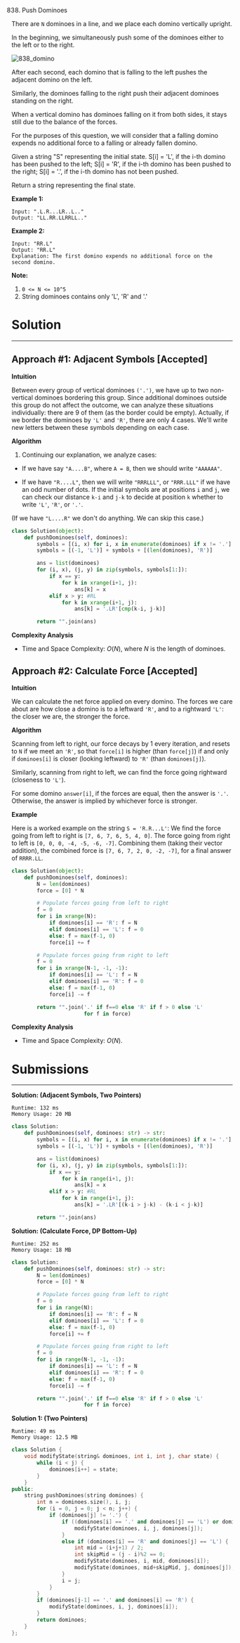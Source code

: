 838. Push Dominoes

There are `N` dominoes in a line, and we place each domino vertically upright.

In the beginning, we simultaneously push some of the dominoes either to the left or to the right.

![838_domino](img/838_domino.png)

After each second, each domino that is falling to the left pushes the adjacent domino on the left.

Similarly, the dominoes falling to the right push their adjacent dominoes standing on the right.

When a vertical domino has dominoes falling on it from both sides, it stays still due to the balance of the forces.

For the purposes of this question, we will consider that a falling domino expends no additional force to a falling or already fallen domino.

Given a string "S" representing the initial state. S[i] = 'L', if the i-th domino has been pushed to the left; S[i] = 'R', if the i-th domino has been pushed to the right; S[i] = '.', if the i-th domino has not been pushed.

Return a string representing the final state. 

**Example 1:**

```
Input: ".L.R...LR..L.."
Output: "LL.RR.LLRRLL.."
```

**Example 2:**

```
Input: "RR.L"
Output: "RR.L"
Explanation: The first domino expends no additional force on the second domino.
```

**Note:**

1. `0 <= N <= 10^5`
1. String dominoes contains only 'L', 'R' and '.'

# Solution
---
## Approach #1: Adjacent Symbols [Accepted]
**Intuition**

Between every group of vertical dominoes `('.')`, we have up to two non-vertical dominoes bordering this group. Since additional dominoes outside this group do not affect the outcome, we can analyze these situations individually: there are 9 of them (as the border could be empty). Actually, if we border the dominoes by `'L'` and `'R'`, there are only 4 cases. We'll write new letters between these symbols depending on each case.

**Algorithm**

1. Continuing our explanation, we analyze cases:

* If we have say `"A....B"`, where `A = B`, then we should write `"AAAAAA"`.

* If we have `"R....L"`, then we will write `"RRRLLL"`, or `"RRR.LLL"` if we have an odd number of dots. If the initial symbols are at positions `i` and `j`, we can check our distance `k-i` and `j-k` to decide at position `k` whether to write `'L'`, `'R'`, or `'.'`.

(If we have `"L....R"` we don't do anything. We can skip this case.)

```python
class Solution(object):
    def pushDominoes(self, dominoes):
        symbols = [(i, x) for i, x in enumerate(dominoes) if x != '.']
        symbols = [(-1, 'L')] + symbols + [(len(dominoes), 'R')]

        ans = list(dominoes)
        for (i, x), (j, y) in zip(symbols, symbols[1:]):
            if x == y:
                for k in xrange(i+1, j):
                    ans[k] = x
            elif x > y: #RL
                for k in xrange(i+1, j):
                    ans[k] = '.LR'[cmp(k-i, j-k)]

        return "".join(ans)
```

**Complexity Analysis**

* Time and Space Complexity: $O(N)$, where $N$ is the length of dominoes.

## Approach #2: Calculate Force [Accepted]
**Intuition**

We can calculate the net force applied on every domino. The forces we care about are how close a domino is to a leftward `'R'`, and to a rightward `'L'`: the closer we are, the stronger the force.

**Algorithm**

Scanning from left to right, our force decays by 1 every iteration, and resets to `N` if we meet an `'R'`, so that `force[i]` is higher (than `force[j]`) if and only if `dominoes[i]` is closer (looking leftward) to `'R'` (than `dominoes[j]`).

Similarly, scanning from right to left, we can find the force going rightward (closeness to `'L'`).

For some domino `answer[i]`, if the forces are equal, then the answer is `'.'`. Otherwise, the answer is implied by whichever force is stronger.

**Example**

Here is a worked example on the string `S = 'R.R...L'`: We find the force going from left to right is `[7, 6, 7, 6, 5, 4, 0]`. The force going from right to left is `[0, 0, 0, -4, -5, -6, -7]`. Combining them (taking their vector addition), the combined force is `[7, 6, 7, 2, 0, -2, -7]`, for a final answer of `RRRR.LL`.

```python
class Solution(object):
    def pushDominoes(self, dominoes):
        N = len(dominoes)
        force = [0] * N

        # Populate forces going from left to right
        f = 0
        for i in xrange(N):
            if dominoes[i] == 'R': f = N
            elif dominoes[i] == 'L': f = 0
            else: f = max(f-1, 0)
            force[i] += f

        # Populate forces going from right to left
        f = 0
        for i in xrange(N-1, -1, -1):
            if dominoes[i] == 'L': f = N
            elif dominoes[i] == 'R': f = 0
            else: f = max(f-1, 0)
            force[i] -= f

        return "".join('.' if f==0 else 'R' if f > 0 else 'L'
                       for f in force)
```

**Complexity Analysis**

* Time and Space Complexity: $O(N)$.

# Submissions
---
**Solution: (Adjacent Symbols, Two Pointers)**
```
Runtime: 132 ms
Memory Usage: 20 MB
```
```python
class Solution:
    def pushDominoes(self, dominoes: str) -> str:
        symbols = [(i, x) for i, x in enumerate(dominoes) if x != '.']
        symbols = [(-1, 'L')] + symbols + [(len(dominoes), 'R')]

        ans = list(dominoes)
        for (i, x), (j, y) in zip(symbols, symbols[1:]):
            if x == y:
                for k in range(i+1, j):
                    ans[k] = x
            elif x > y: #RL
                for k in range(i+1, j):
                    ans[k] = '.LR'[(k-i > j-k) - (k-i < j-k)]

        return "".join(ans)
```

**Solution: (Calculate Force, DP Bottom-Up)**
```
Runtime: 252 ms
Memory Usage: 18 MB
```
```python
class Solution:
    def pushDominoes(self, dominoes: str) -> str:
        N = len(dominoes)
        force = [0] * N

        # Populate forces going from left to right
        f = 0
        for i in range(N):
            if dominoes[i] == 'R': f = N
            elif dominoes[i] == 'L': f = 0
            else: f = max(f-1, 0)
            force[i] += f

        # Populate forces going from right to left
        f = 0
        for i in range(N-1, -1, -1):
            if dominoes[i] == 'L': f = N
            elif dominoes[i] == 'R': f = 0
            else: f = max(f-1, 0)
            force[i] -= f

        return "".join('.' if f==0 else 'R' if f > 0 else 'L'
                       for f in force)
```

**Solution 1: (Two Pointers)**
```
Runtime: 49 ms
Memory Usage: 12.5 MB
```
```c++
class Solution {
    void modifyState(string& dominoes, int i, int j, char state) {
        while (i < j) {
            dominoes[i++] = state;
        }
    }
public:
    string pushDominoes(string dominoes) {
        int n = dominoes.size(), i, j;
        for (i = 0, j = 0; j < n; j++) {
            if (dominoes[j] != '.') {
                if ((dominoes[i] == '.' and dominoes[j] == 'L') or dominoes[i] == dominoes[j]) {
                    modifyState(dominoes, i, j, dominoes[j]);
                }
                else if (dominoes[i] == 'R' and dominoes[j] == 'L') {
                    int mid = (i+j+1) / 2;
                    int skipMid = (j - i)%2 == 0;
                    modifyState(dominoes, i, mid, dominoes[i]);
                    modifyState(dominoes, mid+skipMid, j, dominoes[j]);
                }
                i = j;
            }
        }
        if (dominoes[j-1] == '.' and dominoes[i] == 'R') {
            modifyState(dominoes, i, j, dominoes[i]);
        }
        return dominoes;
    }
};
```
